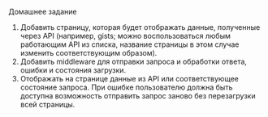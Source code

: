 Домашнее задание

1. Добавить страницу, которая будет отображать данные, полученные через API
   (например, gists; можно воспользоваться любым работающим API из списка,
   название страницы в этом случае изменить соответствующим образом).
2. Добавить middleware для отправки запроса и обработки ответа, ошибки и состояния загрузки.
3. Отображать на странице данные из API или соответствующее состояние запроса.
   При ошибке пользователю должна быть доступна возможность отправить запрос заново без перезагрузки всей страницы.
